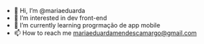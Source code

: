 - 👋 Hi, I’m @mariaeduarda
- 👀 I’m interested in dev front-end
- 🌱 I’m currently learning progrmação de app mobile
- 📫 How to reach me mariaeduardamendescamargo@gmail.com

<!---
mcmariaeduarda/mcmariaeduarda is a ✨ special ✨ repository because its `README.md` (this file) appears on your GitHub profile.
You can click the Preview link to take a look at your changes.
--->
